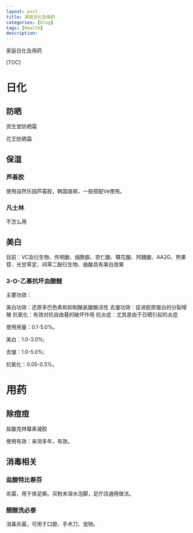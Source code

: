 ```yaml
---
layout: post
title: 家庭日化及用药
categories: [blog]
tags: [Health]
description: 
---
```


家庭日化及用药

[TOC]

# 日化

## 防晒

资生堂防晒霜

花王防晒霜



## 保湿

### 芦荟胶

使用自然乐园芦荟胶，韩国直邮，一般搭配Ve使用。

### 凡士林

不怎么用



## 美白

目前：VC及衍生物、传明酸、烟酰胺、杏仁酸、鞣花酸、阿魏酸、AA2G、熊果苷、光甘草定、间苯二酚衍生物、曲酸具有美白效果

### 3-O-乙基抗坏血酸醚

主要功效：

美白功效：还原多巴色素和抑制酪氨酸酶活性
去皱功效：促进胶原蛋白的分裂增殖
抗氧化：有效对抗自由基的破坏作用
抗炎症：尤其是由于日晒引起的炎症

使用用量：0.1-5.0%。

美白：1.0-3.0%;

去皱：1.0-5.0%;

抗氧化：0.05-0.5%。



# 用药

## 除痘痘

盐酸克林霉素凝胶

使用有效：亲测多年，有效。



## 消毒相关

### 盐酸特比萘芬

杀菌，用于体足癣。买粉末溶水泡脚，足疗店通用做法。

### 醋酸洗必泰

消毒杀菌，可用于口腔、手术刀、宠物。

